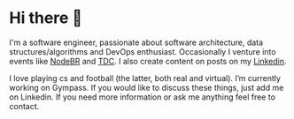 # Hi there 👋

I'm a software engineer, passionate about software architecture, data structures/algorithms and DevOps enthusiast. Occasionally I venture into events like [NodeBR](https://www.meetup.com/pt-BR/nodebr/events/266566596/) and [TDC](https://thedevconf.com/palestrante/gustavo-oliveira). I also create content on posts on my [Linkedin](https://www.linkedin.com/in/gustavooliveiraf/detail/recent-activity/shares/).

I love playing cs and football (the latter, both real and virtual). I’m currently working on Gympass. If you would like to discuss these things, just add me on Linkedin. If you need more information or ask me anything feel free to contact.
